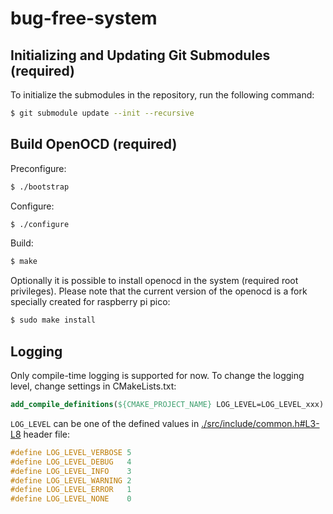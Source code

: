 # bug-free-system

## Initializing and Updating Git Submodules (required)

To initialize the submodules in the repository, run the following command:

```sh
$ git submodule update --init --recursive
```

## Build OpenOCD (required)

Preconfigure:

```sh
$ ./bootstrap
```

Configure:

```sh
$ ./configure
```

Build:

```sh
$ make
```

Optionally it is possible to install openocd in the system (required root privileges). Please note that the current version of the openocd is a fork specially created for raspberry pi pico:

```sh
$ sudo make install
```


## Logging

Only compile-time logging is supported for now. To change the logging level, change settings in CMakeLists.txt:

```cmake
add_compile_definitions(${CMAKE_PROJECT_NAME} LOG_LEVEL=LOG_LEVEL_xxx)
```

`LOG_LEVEL` can be one of the defined values in [./src/include/common.h#L3-L8](./src/include/common.h#L3-L8) header file:

```c
#define LOG_LEVEL_VERBOSE 5
#define LOG_LEVEL_DEBUG   4
#define LOG_LEVEL_INFO    3
#define LOG_LEVEL_WARNING 2
#define LOG_LEVEL_ERROR   1
#define LOG_LEVEL_NONE    0
```
